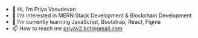 - 👋 Hi, I’m Priya Vasudevan
- 👀 I’m interested in MERN Stack Development & Blockchain Development
- 🌱 I’m currently learning JavaScript, Bootstrap, React, Figma
- 📫 How to reach me priyav2.bct@gmail.com 

<!---
Priya-V2/Priya-V2 is a ✨ special ✨ repository because its `README.md` (this file) appears on your GitHub profile.
You can click the Preview link to take a look at your changes.
--->
